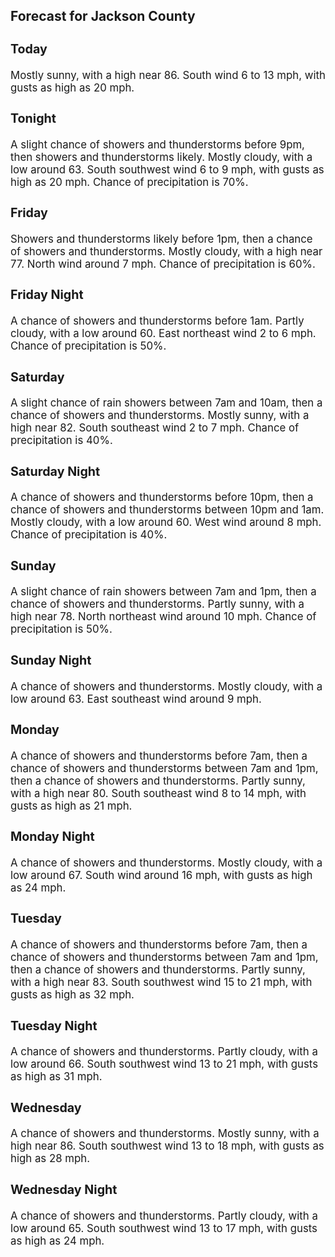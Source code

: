 <div>
   <h2>Forecast for Jackson County</h2>
   <p>
      <div style="font-size:120%">
         <h3>Today</h3>Mostly sunny, with a high near 86. South wind 6 to 13 mph, with gusts as high as 20 mph.<br></div>
   </p>
   <p>
      <div style="font-size:120%">
         <h3>Tonight</h3>A slight chance of showers and thunderstorms before 9pm, then showers and thunderstorms likely. Mostly cloudy, with a low
         around 63. South southwest wind 6 to 9 mph, with gusts as high as 20 mph. Chance of precipitation is 70%.<br></div>
   </p>
   <p>
      <div style="font-size:120%">
         <h3>Friday</h3>Showers and thunderstorms likely before 1pm, then a chance of showers and thunderstorms. Mostly cloudy, with a high near 77.
         North wind around 7 mph. Chance of precipitation is 60%.<br></div>
   </p>
   <p>
      <div style="font-size:120%">
         <h3>Friday Night</h3>A chance of showers and thunderstorms before 1am. Partly cloudy, with a low around 60. East northeast wind 2 to 6 mph. Chance
         of precipitation is 50%.<br></div>
   </p>
   <p>
      <div style="font-size:120%">
         <h3>Saturday</h3>A slight chance of rain showers between 7am and 10am, then a chance of showers and thunderstorms. Mostly sunny, with a high
         near 82. South southeast wind 2 to 7 mph. Chance of precipitation is 40%.<br></div>
   </p>
   <p>
      <div style="font-size:120%">
         <h3>Saturday Night</h3>A chance of showers and thunderstorms before 10pm, then a chance of showers and thunderstorms between 10pm and 1am. Mostly
         cloudy, with a low around 60. West wind around 8 mph. Chance of precipitation is 40%.<br></div>
   </p>
   <p>
      <div style="font-size:120%">
         <h3>Sunday</h3>A slight chance of rain showers between 7am and 1pm, then a chance of showers and thunderstorms. Partly sunny, with a high
         near 78. North northeast wind around 10 mph. Chance of precipitation is 50%.<br></div>
   </p>
   <p>
      <div style="font-size:120%">
         <h3>Sunday Night</h3>A chance of showers and thunderstorms. Mostly cloudy, with a low around 63. East southeast wind around 9 mph.<br></div>
   </p>
   <p>
      <div style="font-size:120%">
         <h3>Monday</h3>A chance of showers and thunderstorms before 7am, then a chance of showers and thunderstorms between 7am and 1pm, then a chance
         of showers and thunderstorms. Partly sunny, with a high near 80. South southeast wind 8 to 14 mph, with gusts as high as 21
         mph.<br></div>
   </p>
   <p>
      <div style="font-size:120%">
         <h3>Monday Night</h3>A chance of showers and thunderstorms. Mostly cloudy, with a low around 67. South wind around 16 mph, with gusts as high as
         24 mph.<br></div>
   </p>
   <p>
      <div style="font-size:120%">
         <h3>Tuesday</h3>A chance of showers and thunderstorms before 7am, then a chance of showers and thunderstorms between 7am and 1pm, then a chance
         of showers and thunderstorms. Partly sunny, with a high near 83. South southwest wind 15 to 21 mph, with gusts as high as
         32 mph.<br></div>
   </p>
   <p>
      <div style="font-size:120%">
         <h3>Tuesday Night</h3>A chance of showers and thunderstorms. Partly cloudy, with a low around 66. South southwest wind 13 to 21 mph, with gusts
         as high as 31 mph.<br></div>
   </p>
   <p>
      <div style="font-size:120%">
         <h3>Wednesday</h3>A chance of showers and thunderstorms. Mostly sunny, with a high near 86. South southwest wind 13 to 18 mph, with gusts as
         high as 28 mph.<br></div>
   </p>
   <p>
      <div style="font-size:120%">
         <h3>Wednesday Night</h3>A chance of showers and thunderstorms. Partly cloudy, with a low around 65. South southwest wind 13 to 17 mph, with gusts
         as high as 24 mph.<br></div>
   </p>
</div>